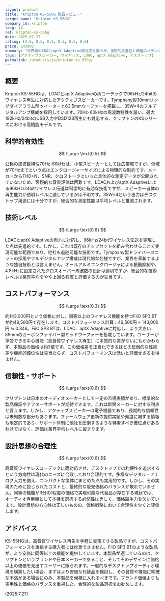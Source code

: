```yaml
---
layout: product
title: "Kripton KS-55HG 製品レビュー"
target_name: "Kripton KS-55HG"
company_id: kripton
lang: ja
ref: kripton-ks-55hg
date: 2025-07-27
rating: [2.6, 0.5, 0.6, 0.3, 0.6, 0.6]
price: 143000
summary: "世界初のLDAC/aptX Adaptive両対応を謳うが、技術的先進性と価格のバランスに課題を残すワイヤレススピーカー"
tags: [アクティブスピーカー, ワイヤレス, LDAC, aptX Adaptive, デスクトップ]
permalink: /products/ja/kripton-ks-55hg/
---
```


## 概要

Kripton KS-55HGは、LDACとaptX Adaptiveの両コーデックで96kHz/24bitのワイヤレス再生に対応したアクティブスピーカーです。Tymphany製30mmリングダイアフラム型ツイーターと63.5mmウーファーを搭載し、35W×4のフルデジタルアンプ構成を採用しています。70Hz-60kHzの周波数特性を謳い、最大192kHz/24bitのUSB入力やDSD128再生にも対応する、クリプトンのKSシリーズにおける高機能モデルです。

## 科学的有効性

$$ \Large \text{0.5} $$

公称の周波数特性70Hz-60kHzは、小型スピーカーとしては広帯域ですが、低域が70Hzまでという点はエンクロージャーサイズによる物理的な制約です。メーカーからTHD+N、SNR、クロストークといった具体的な測定データが公開されていないため、客観的な音質評価は困難です。LDACおよびaptX Adaptiveによる96kHz/24bitワイヤレス伝送は科学的に有効な技術ですが、スピーカー自体の再生能力が透明レベルに達しているかは不明です。35W×4という出力はデスクトップ用途には十分ですが、総合的な測定性能は平均レベルと推測されます。

## 技術レベル

$$ \Large \text{0.6} $$

LDACとaptX Adaptiveの両方に対応し、96kHz/24bitワイヤレス伝送を実現した点は先進的です。しかし、これは既存のチップセットを組み合わせることで実現可能な範囲であり、他社も追随可能な技術です。Tymphany製ドライバーユニットの採用やフルデジタルアンプ構成は現代的な仕様ですが、業界を革新するような独自技術とは言えません。オールアルミエンクロージャによる振動抑制や、4.8kHzに設定されたクロスオーバー周波数の設計は適切ですが、総合的な技術レベルは業界平均をやや上回る程度と評価するのが妥当です。

## コストパフォーマンス

$$ \Large \text{0.3} $$

約143,000円という価格に対し、同等以上のワイヤレス機能を持つFiiO SP3 BTが約49,500円で存在します。コストパフォーマンス計算：49,500円 ÷ 143,000円 ≒ 0.346。FiiO SP3 BTは、LDAC、aptX Adaptiveに対応し、より大きい89mmのカーボンファイバー製ミッドウーファーを搭載しています。ユーザーが享受できる中心機能（高音質ワイヤレス再生）に本質的な差がないにもかかわらず、本製品の価格は約3倍です。この価格差を正当化できるほどの圧倒的な性能差や機能的優位性は見当たらず、コストパフォーマンスは低いと評価せざるを得ません。

## 信頼性・サポート

$$ \Large \text{0.6} $$

クリプトンは日本のオーディオメーカーとして一定の市場実績があり、標準的な製品保証やアフターサポートが期待できます。これは新興メーカーに対する利点と言えます。しかし、アクティブスピーカーは電子機器であり、長期的な信頼性は未知数な部分もあります。ファームウェア更新の提供実績や頻度に関する情報も限定的であり、サポート体制に他社を圧倒するような特筆すべき優位点があるわけではなく、評価は業界平均レベルに留まります。

## 設計思想の合理性

$$ \Large \text{0.6} $$

高音質ワイヤレスコーデックに両対応させ、デスクトップでの利便性を追求するという方向性は現代のニーズに合致しており合理的です。多様なデジタル・アナログ入力を備え、コンパクトな筐体にまとめた点も実用的です。しかし、その実現のために投じられたコストと、最終的な販売価格のバランスが取れていません。同等の機能が3分の1程度の価格で実現可能な代替品が存在する現状では、オーディオ専用機として本機を選択する必然性は乏しく、価格競争力を欠いています。設計思想の方向性は正しいものの、価格戦略において合理性を欠くと評価します。

## アドバイス

KS-55HGは、高音質ワイヤレス再生を手軽に実現できる製品ですが、コストパフォーマンスを重視する購入者には推奨できません。FiiO SP3 BTのような製品が、より安価に同等以上の機能を提供しています。本製品が適しているのは、クリプトンというブランドや日本メーカーであること、そしてそのデザインに価格以上の価値を見出すユーザーに限られます。一般的なデスクトップオーディオ環境を構築したい場合、まずはより安価な代替品を検討し、その音質や機能に明確な不満がある場合にのみ、本製品を候補に入れるべきです。ブランド価値よりも実用性と価格のバランスを重視した、合理的な製品選択をお勧めします。

(2025.7.27)
